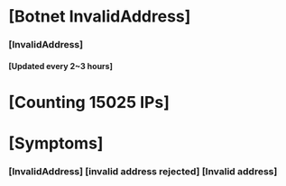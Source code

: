 # [Botnet InvalidAddress]
### [InvalidAddress]
#### [Updated every 2~3 hours]

# [Counting 15025 IPs]

# [Symptoms] 

###   [InvalidAddress] [invalid address rejected] [Invalid address]
